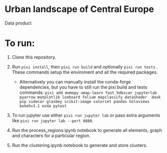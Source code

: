 # Urban landscape of Central Europe

Data product

# To run:

1. Clone this repository.

2. Run `pixi install`, then `pixi run build` and optionally `pixi run tests` . These commands setup the enviroment and all the required packages.

    - Alternatively you can manually install the conda-forge dependencies, but you have to still run the pixi build and tests commands:
           `pixi add momepy umap-learn fast_hdbscan jupyterlab pyarrow matplotlib lonboard folium mapclassify datashader  dask pip sidecar glasbey scikit-image colorcet pandas holoviews bokeh=3.1 esda pytest`

4. To run jupyter use either `pixi run jupyter lab` or pass extra arguments like `pixi run jupyter lab --port 8888`.

5. Run the process_regions.ipynb notebook to generate all elements, graph and characters for a particular region.

6. Run the clustering.ipynb notebook to generate and store clusters.